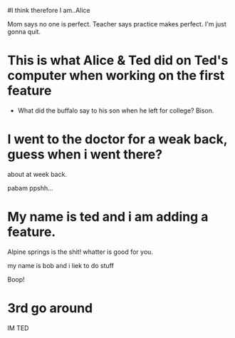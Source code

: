 
#I think therefore I am..Alice


Mom says no one is perfect.
Teacher says practice makes perfect.
I'm just gonna quit.

# This is what Alice & Ted did on Ted's computer when working on the first feature
- What did the buffalo say to his son when he left for college?     Bison.

# I went to the doctor for a weak back, guess when i went there?
about at week back.

pabam ppshh...


# My name is ted and i am adding a feature.
Alpine springs is the shit!
whatter is good for you.

my name is bob and i liek to do stuff

Boop!

# 3rd go around
IM TED
